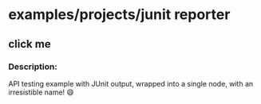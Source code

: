# examples/projects/junit reporter

## click me

### Description:
API testing example with JUnit output, wrapped into a single node, with an irresistible name! 😄

